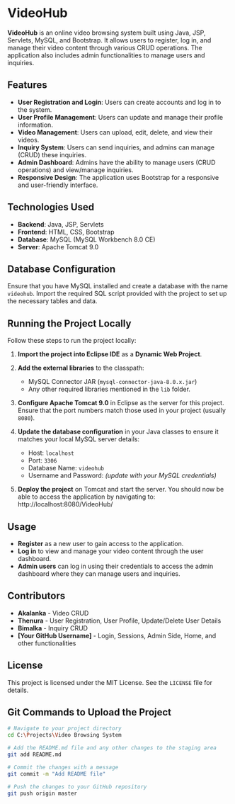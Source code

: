 # VideoHub

**VideoHub** is an online video browsing system built using Java, JSP, Servlets, MySQL, and Bootstrap. It allows users to register, log in, and manage their video content through various CRUD operations. The application also includes admin functionalities to manage users and inquiries.

## Features

- **User Registration and Login**: Users can create accounts and log in to the system.
- **User Profile Management**: Users can update and manage their profile information.
- **Video Management**: Users can upload, edit, delete, and view their videos.
- **Inquiry System**: Users can send inquiries, and admins can manage (CRUD) these inquiries.
- **Admin Dashboard**: Admins have the ability to manage users (CRUD operations) and view/manage inquiries.
- **Responsive Design**: The application uses Bootstrap for a responsive and user-friendly interface.

## Technologies Used

- **Backend**: Java, JSP, Servlets
- **Frontend**: HTML, CSS, Bootstrap
- **Database**: MySQL (MySQL Workbench 8.0 CE)
- **Server**: Apache Tomcat 9.0

## Database Configuration

Ensure that you have MySQL installed and create a database with the name `videohub`. Import the required SQL script provided with the project to set up the necessary tables and data.

## Running the Project Locally

Follow these steps to run the project locally:

1. **Import the project into Eclipse IDE** as a **Dynamic Web Project**.

2. **Add the external libraries** to the classpath:
   - MySQL Connector JAR (`mysql-connector-java-8.0.x.jar`)
   - Any other required libraries mentioned in the `lib` folder.

3. **Configure Apache Tomcat 9.0** in Eclipse as the server for this project. Ensure that the port numbers match those used in your project (usually `8080`).

4. **Update the database configuration** in your Java classes to ensure it matches your local MySQL server details:
   - Host: `localhost`
   - Port: `3306`
   - Database Name: `videohub`
   - Username and Password: *(update with your MySQL credentials)*

5. **Deploy the project** on Tomcat and start the server. You should now be able to access the application by navigating to:
http://localhost:8080/VideoHub/


## Usage

- **Register** as a new user to gain access to the application.
- **Log in** to view and manage your video content through the user dashboard.
- **Admin users** can log in using their credentials to access the admin dashboard where they can manage users and inquiries.

## Contributors

- **Akalanka** - Video CRUD
- **Thenura** - User Registration, User Profile, Update/Delete User Details
- **Bimalka** - Inquiry CRUD
- **[Your GitHub Username]** - Login, Sessions, Admin Side, Home, and other functionalities

## License

This project is licensed under the MIT License. See the `LICENSE` file for details.

## Git Commands to Upload the Project

```bash
# Navigate to your project directory
cd C:\Projects\Video Browsing System

# Add the README.md file and any other changes to the staging area
git add README.md

# Commit the changes with a message
git commit -m "Add README file"

# Push the changes to your GitHub repository
git push origin master

